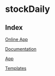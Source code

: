 # stockDaily

## Index

[Online App](http://stockdaily.surge.sh)

[Documentation](./stockdaily-doc/README.md)

[App](./stockdaily-app)

[Templates](./stockdaily-template)
    